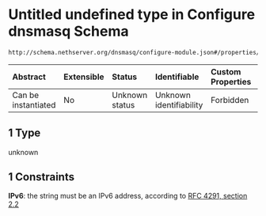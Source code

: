 # Untitled undefined type in Configure dnsmasq Schema

```txt
http://schema.nethserver.org/dnsmasq/configure-module.json#/properties/dns-server/then/properties/secondary-server/oneOf/1
```



| Abstract            | Extensible | Status         | Identifiable            | Custom Properties | Additional Properties | Access Restrictions | Defined In                                                                      |
| :------------------ | :--------- | :------------- | :---------------------- | :---------------- | :-------------------- | :------------------ | :------------------------------------------------------------------------------ |
| Can be instantiated | No         | Unknown status | Unknown identifiability | Forbidden         | Allowed               | none                | [configure-module.json\*](dnsmasq/configure-module.json "open original schema") |

## 1 Type

unknown

## 1 Constraints

**IPv6**: the string must be an IPv6 address, according to [RFC 4291, section 2.2](https://tools.ietf.org/html/rfc4291 "check the specification")
